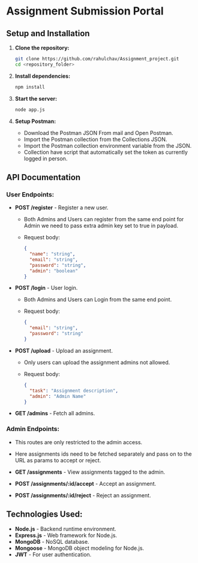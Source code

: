 
# Assignment Submission Portal

## Setup and Installation

1. **Clone the repository:**

   ```bash
   git clone https://github.com/rahulchav/Assignment_project.git
   cd <repository_folder>
   ```

2. **Install dependencies:**

   ```bash
   npm install
   ```
3. **Start the server:**

   ```bash
   node app.js
   ```
4. **Setup Postman:**

   - Download the Postman JSON From mail and Open Postman.
   - Import the Postman collection from the Collections JSON.
   - Import the Postman collection environment variable from the JSON.
   - Collection have script that automatically set the token as currently logged in person.

## API Documentation

### User Endpoints:

- **POST /register** - Register a new user.
  - Both Admins and Users can register from the same end point for Admin we need to pass extra admin key set to true in payload.
  - Request body:
  
    ```json
    {
      "name": "string",
      "email": "string",
      "password": "string",
      "admin": "boolean"
    }
    ```

- **POST /login** - User login.
  - Both Admins and Users can Login from the same end point.
  - Request body:
  
    ```json
    {
      "email": "string",
      "password": "string"
    }
    ```

- **POST /upload** - Upload an assignment.
  - Only users can upload the assignment admins not allowed.
  - Request body:
  
    ```json
    {
      "task": "Assignment description",
      "admin": "Admin Name"
    }
    ```

- **GET /admins** - Fetch all admins.

### Admin Endpoints:

- This routes are only restricted to the admin access.

- Here assignments ids need to be fetched separately and pass on to the URL as params to accept or reject.

- **GET /assignments** - View assignments tagged to the admin.

- **POST /assignments/:id/accept** - Accept an assignment.

- **POST /assignments/:id/reject** - Reject an assignment.

## Technologies Used:

- **Node.js** - Backend runtime environment.
- **Express.js** - Web framework for Node.js.
- **MongoDB** - NoSQL database.
- **Mongoose** - MongoDB object modeling for Node.js.
- **JWT** - For user authentication.
